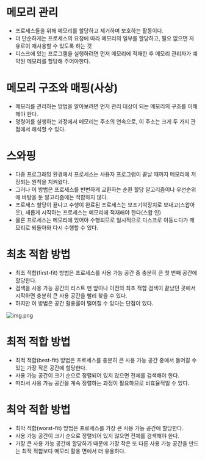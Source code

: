 # 메모리 관리
- 프로세스들을 위해 메모리를 할당하고 제거하며 보호하는 활동이다. 
- 더 단순하게는 프로세스의 요청에 따라 메모리의 일부를 할당하고, 필요 없으면 자유로이 재사용할 수 있도록 하는 것
- 디스크에 있는 프로그램을 실행하려면 먼저 메모리에 적재한 후 메모리 관리자가 예약된 메모리를 할당해 주어야한다.


# 메모리 구조와 매핑(사상)
- 메모리를 관리하는 방법을 알아보려면 먼저 관리 대상이 되는 메모리의 구조를 이해해야 한다.
- 명령어를 실행하는 과정에서 메모리는 주소의 연속으로, 이 주소는 크게 두 가지 관점에서 해석할 수 있다.


# 스와핑
- 다중 프로그래밍 환경에서 프로세스는 사용자 프로그램이 끝날 때까지 메모리에 저장되는 원칙을 지켜왔다.
- 그러나 이 방법은 프로세스를 빈번하게 교환하는 순환 할당 알고리즘이나 우선순위에 바탕을 둔 알고리즘에는 적합하지 않다.
- 프로세스 할당이 끝나고 수행이 완료된 프로세스는 보조기억장치로 보내고(스왑아웃), 새롭게 시작하는 프로세스는 메모리에 적재해야 한다(스왑 인)
- 물론 프로세스는 메모리에 있어야 수행되므로 일시적으로 디스크로 이동ㄷ다가 메모리로 되돌아와 다시 수행할 수 있다.


# 최초 적합 방법
- 최초 적합(first-fit) 방법은 프로세스를 사용 가능 공간 중 충분히 큰 첫 번째 공간에 할당한다.
- 검색을 사용 가능 공간의 리스트 맨 앞이나 이전의 최초 적합 검색이 끝났던 곳에서 시작하면 충분히 큰 사용 공간을 빨리 찾을 수 있다.
- 하지만 이 방법은 공간 활용률이 떨어질 수 있다는 단점이 있다.

![img.png](../../etc/image/OS_IMAGE/img.png)

# 최적 적합 방법
- 최적 적합(best-fit) 방법은 프로세스를 충분히 큰 사용 가능 공간 중에서 들어갈 수 있는 가장 작은 공간에 할당한다.
- 사용 가능 공간이 크기 순으로 정렬되어 있지 않으면 전체를 검색해야 한다.
- 따라서 사용 가능 공간을 계속 정렬하는 과정이 필요하므로 비효율적일 수 있다.


# 최악 적합 방법
- 최악 적합(worst-fit) 방법은 프로세스를 가장 큰 사용 가능 공간에 할당한다.
- 사용 가능 공간이 크기 순으로 정렬되어 있지 않으면 전체를 검색해야 한다.
- 가장 큰 사용 가능 공간에 할당하기 때문에 가장 작은 또 다른 사용 가능 공간을 만드는 최적 적합보다 메모리 활용 면에서 더 유용하다.



